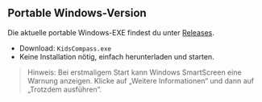 ## Portable Windows-Version

Die aktuelle portable Windows-EXE findest du unter [Releases](https://github.com/FaLLeNaNg3L82/Kidscompass/releases).
- Download: `KidsCompass.exe`
- Keine Installation nötig, einfach herunterladen und starten.

> Hinweis: Bei erstmaligem Start kann Windows SmartScreen eine Warnung anzeigen. Klicke auf „Weitere Informationen“ und dann auf „Trotzdem ausführen“.